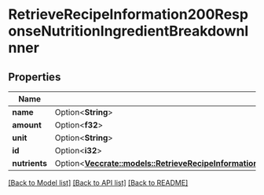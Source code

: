 # RetrieveRecipeInformation200ResponseNutritionIngredientBreakdownInner

## Properties

Name | Type | Description | Notes
------------ | ------------- | ------------- | -------------
**name** | Option<**String**> |  | [optional]
**amount** | Option<**f32**> |  | [optional]
**unit** | Option<**String**> |  | [optional]
**id** | Option<**i32**> |  | [optional]
**nutrients** | Option<[**Vec<crate::models::RetrieveRecipeInformation200ResponseNutritionIngredientBreakdownInnerNutrientsInner>**](retrieveRecipeInformation_200_response_nutrition_ingredient_breakdown_inner_nutrients_inner.md)> |  | [optional]

[[Back to Model list]](../README.md#documentation-for-models) [[Back to API list]](../README.md#documentation-for-api-endpoints) [[Back to README]](../README.md)


